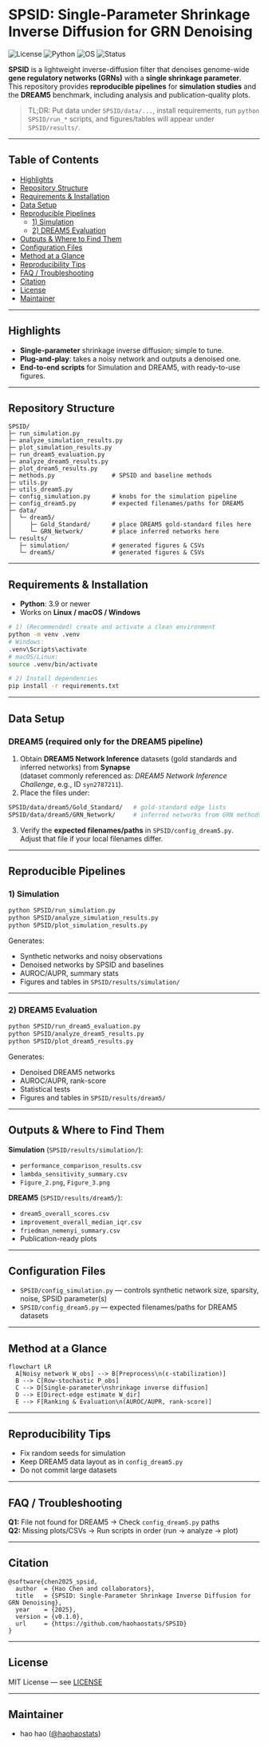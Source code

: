 
# SPSID: Single-Parameter Shrinkage Inverse Diffusion for GRN Denoising

![License](https://img.shields.io/badge/License-MIT-green.svg)
![Python](https://img.shields.io/badge/Python-3.9%2B-blue.svg)
![OS](https://img.shields.io/badge/OS-Linux%20%7C%20macOS%20%7C%20Windows-lightgrey.svg)
![Status](https://img.shields.io/badge/Status-Research%20Code-orange.svg)

**SPSID** is a lightweight inverse-diffusion filter that denoises genome-wide **gene regulatory networks (GRNs)** with a **single shrinkage parameter**.  
This repository provides **reproducible pipelines** for **simulation studies** and the **DREAM5** benchmark, including analysis and publication-quality plots.

> TL;DR: Put data under `SPSID/data/...`, install requirements, run `python SPSID/run_*` scripts, and figures/tables will appear under `SPSID/results/`.

---

## Table of Contents

- [Highlights](#highlights)
- [Repository Structure](#repository-structure)
- [Requirements & Installation](#requirements--installation)
- [Data Setup](#data-setup)
- [Reproducible Pipelines](#reproducible-pipelines)
  - [1) Simulation](#1-simulation)
  - [2) DREAM5 Evaluation](#2-dream5-evaluation)
- [Outputs & Where to Find Them](#outputs--where-to-find-them)
- [Configuration Files](#configuration-files)
- [Method at a Glance](#method-at-a-glance)
- [Reproducibility Tips](#reproducibility-tips)
- [FAQ / Troubleshooting](#faq--troubleshooting)
- [Citation](#citation)
- [License](#license)
- [Maintainer](#maintainer)

---

## Highlights

- **Single-parameter** shrinkage inverse diffusion; simple to tune.
- **Plug-and-play**: takes a noisy network and outputs a denoised one.
- **End-to-end scripts** for Simulation and DREAM5, with ready-to-use figures.

---

## Repository Structure

```
SPSID/
├─ run_simulation.py
├─ analyze_simulation_results.py
├─ plot_simulation_results.py
├─ run_dream5_evaluation.py
├─ analyze_dream5_results.py
├─ plot_dream5_results.py
├─ methods.py                # SPSID and baseline methods
├─ utils.py
├─ utils_dream5.py
├─ config_simulation.py      # knobs for the simulation pipeline
├─ config_dream5.py          # expected filenames/paths for DREAM5
├─ data/
│  └─ dream5/
│     ├─ Gold_Standard/      # place DREAM5 gold-standard files here
│     └─ GRN_Network/        # place inferred networks here
└─ results/
   ├─ simulation/            # generated figures & CSVs
   └─ dream5/                # generated figures & CSVs
```

---

## Requirements & Installation

- **Python**: 3.9 or newer
- Works on **Linux / macOS / Windows**

```bash
# 1) (Recommended) create and activate a clean environment
python -m venv .venv
# Windows:
.venv\Scripts\activate
# macOS/Linux:
source .venv/bin/activate

# 2) Install dependencies
pip install -r requirements.txt
```

---

## Data Setup

### DREAM5 (required only for the DREAM5 pipeline)

1) Obtain **DREAM5 Network Inference** datasets (gold standards and inferred networks) from **Synapse**  
   (dataset commonly referenced as: *DREAM5 Network Inference Challenge*, e.g., ID `syn2787211`).  
2) Place the files under:
```bash
SPSID/data/dream5/Gold_Standard/   # gold-standard edge lists
SPSID/data/dream5/GRN_Network/     # inferred networks from GRN methods
```
3) Verify the **expected filenames/paths** in `SPSID/config_dream5.py`.  
   Adjust that file if your local filenames differ.

---

## Reproducible Pipelines

### 1) Simulation

```bash
python SPSID/run_simulation.py
python SPSID/analyze_simulation_results.py
python SPSID/plot_simulation_results.py
```

Generates:
- Synthetic networks and noisy observations
- Denoised networks by SPSID and baselines
- AUROC/AUPR, summary stats
- Figures and tables in `SPSID/results/simulation/`

---

### 2) DREAM5 Evaluation

```bash
python SPSID/run_dream5_evaluation.py
python SPSID/analyze_dream5_results.py
python SPSID/plot_dream5_results.py
```

Generates:
- Denoised DREAM5 networks
- AUROC/AUPR, rank-score
- Statistical tests
- Figures and tables in `SPSID/results/dream5/`

---

## Outputs & Where to Find Them

**Simulation** (`SPSID/results/simulation/`):
- `performance_comparison_results.csv`
- `lambda_sensitivity_summary.csv`
- `Figure_2.png`, `Figure_3.png`

**DREAM5** (`SPSID/results/dream5/`):
- `dream5_overall_scores.csv`
- `improvement_overall_median_iqr.csv`
- `friedman_nemenyi_summary.csv`
- Publication-ready plots

---

## Configuration Files

- `SPSID/config_simulation.py` — controls synthetic network size, sparsity, noise, SPSID parameter(s)  
- `SPSID/config_dream5.py` — expected filenames/paths for DREAM5 datasets

---

## Method at a Glance

```mermaid
flowchart LR
  A[Noisy network W_obs] --> B[Preprocess\n(ε-stabilization)]
  B --> C[Row-stochastic P_obs]
  C --> D[Single-parameter\nshrinkage inverse diffusion]
  D --> E[Direct-edge estimate W_dir]
  E --> F[Ranking & Evaluation\n(AUROC/AUPR, rank-score)]
```

---

## Reproducibility Tips

- Fix random seeds for simulation
- Keep DREAM5 data layout as in `config_dream5.py`
- Do not commit large datasets

---

## FAQ / Troubleshooting

**Q1:** File not found for DREAM5 → Check `config_dream5.py` paths  
**Q2:** Missing plots/CSVs → Run scripts in order (run → analyze → plot)

---

## Citation

```
@software{chen2025_spsid,
  author  = {Hao Chen and collaborators},
  title   = {SPSID: Single-Parameter Shrinkage Inverse Diffusion for GRN Denoising},
  year    = {2025},
  version = {v0.1.0},
  url     = {https://github.com/haohaostats/SPSID}
}
```

---

## License

MIT License — see [LICENSE](LICENSE)

---

## Maintainer

- hao hao ([@haohaostats](https://github.com/haohaostats))

